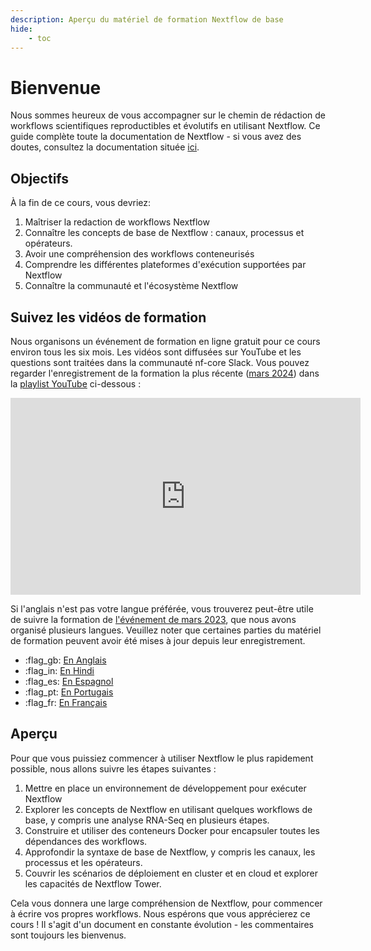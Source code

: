 ```yaml
---
description: Aperçu du matériel de formation Nextflow de base
hide:
    - toc
---
```


# Bienvenue

Nous sommes heureux de vous accompagner sur le chemin de rédaction de workflows scientifiques reproductibles et évolutifs en utilisant Nextflow. Ce guide complète toute la documentation de Nextflow - si vous avez des doutes, consultez la documentation située [ici](https://www.nextflow.io/docs/latest).

## Objectifs

À la fin de ce cours, vous devriez:

1. Maîtriser la redaction de workflows Nextflow
2. Connaître les concepts de base de Nextflow : canaux, processus et opérateurs.
3. Avoir une compréhension des workflows conteneurisés
4. Comprendre les différentes plateformes d'exécution supportées par Nextflow
5. Connaître la communauté et l'écosystème Nextflow

## Suivez les vidéos de formation

Nous organisons un événement de formation en ligne gratuit pour ce cours environ tous les six mois. Les vidéos sont diffusées sur YouTube et les questions sont traitées dans la communauté nf-core Slack. Vous pouvez regarder l'enregistrement de la formation la plus récente ([mars 2024](https://nf-co.re/events/2024/training-foundational-march)) dans la [playlist YouTube](https://youtu.be/dbOKB3VRpuE?si=MYBy4-gjRfEYkVRM) ci-dessous :

<div style="text-align: center;">
    <iframe width="560" height="315" src="https://www.youtube.com/embed/watch?v=dbOKB3VRpuE&list=PL3xpfTVZLcNgLBGLAiY6Rl9fizsz-DTCT" title="YouTube video player" frameborder="0" allow="accelerometer; autoplay; clipboard-write; encrypted-media; gyroscope; picture-in-picture; web-share" allowfullscreen="" data-ruffle-polyfilled=""></iframe>
</div>

Si l'anglais n'est pas votre langue préférée, vous trouverez peut-être utile de suivre la formation de [l'événement de mars 2023](https://nf-co.re/events/2023/training-march-2023), que nous avons organisé plusieurs langues.
Veuillez noter que certaines parties du matériel de formation peuvent avoir été mises à jour depuis leur enregistrement.

-   :flag_gb: [En Anglais](https://youtube.com/playlist?list=PL3xpfTVZLcNhoWxHR0CS-7xzu5eRT8uHo)
-   :flag_in: [En Hindi](https://youtube.com/playlist?list=PL3xpfTVZLcNikun1FrSvtXW8ic32TciTJ)
-   :flag_es: [En Espagnol](https://youtube.com/playlist?list=PL3xpfTVZLcNhSlCWVoa3GURacuLWeFc8O)
-   :flag_pt: [En Portugais](https://youtube.com/playlist?list=PL3xpfTVZLcNhi41yDYhyHitUhIcUHIbJg)
-   :flag_fr: [En Français](https://youtube.com/playlist?list=PL3xpfTVZLcNhiv9SjhoA1EDOXj9nzIqdS)

## Aperçu

Pour que vous puissiez commencer à utiliser Nextflow le plus rapidement possible, nous allons suivre les étapes suivantes :

1. Mettre en place un environnement de développement pour exécuter Nextflow
2. Explorer les concepts de Nextflow en utilisant quelques workflows de base, y compris une analyse RNA-Seq en plusieurs étapes.
3. Construire et utiliser des conteneurs Docker pour encapsuler toutes les dépendances des workflows.
4. Approfondir la syntaxe de base de Nextflow, y compris les canaux, les processus et les opérateurs.
5. Couvrir les scénarios de déploiement en cluster et en cloud et explorer les capacités de Nextflow Tower.

Cela vous donnera une large compréhension de Nextflow, pour commencer à écrire vos propres workflows. Nous espérons que vous apprécierez ce cours ! Il s'agit d'un document en constante évolution - les commentaires sont toujours les bienvenus.
